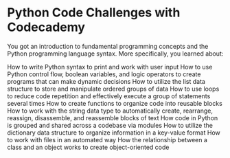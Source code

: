 # Python Code Challenges with Codecademy

You got an introduction to fundamental programming concepts and the Python programming language syntax. More specifically, you learned about:

How to write Python syntax to print and work with user input
How to use Python control flow, boolean variables, and logic operators to create programs that can make dynamic decisions
How to utilize the list data structure to store and manipulate ordered groups of data
How to use loops to reduce code repetition and effectively execute a group of statements several times
How to create functions to organize code into reusable blocks
How to work with the string data type to automatically create, rearrange, reassign, disassemble, and reassemble blocks of text
How code in Python is grouped and shared across a codebase via modules
How to utilize the dictionary data structure to organize information in a key-value format
How to work with files in an automated way
How the relationship between a class and an object works to create object-oriented code
